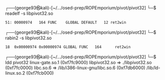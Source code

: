 ┌──(george93㉿kali)-[~/…/osed-prep/ROPEmporium/pivot/pivot32]
└─$ readelf -s libpivot32.so 

    51: 00000974   164 FUNC    GLOBAL DEFAULT   12 ret2win

┌──(george93㉿kali)-[~/…/osed-prep/ROPEmporium/pivot/pivot32]
└─$ rabin2 -s libpivot32.so    

    18  0x00000974 0x00000974 GLOBAL FUNC   164      ret2win

                                                                                                                                                                                                               
┌──(george93㉿kali)-[~/…/osed-prep/ROPEmporium/pivot/pivot32]
└─$ ldd pivot32
	linux-gate.so.1 (0xf7fc9000)
	libpivot32.so => ./libpivot32.so (0xf7fc0000)
	libc.so.6 => /lib/i386-linux-gnu/libc.so.6 (0xf7db6000)
	/lib/ld-linux.so.2 (0xf7fcb000)
